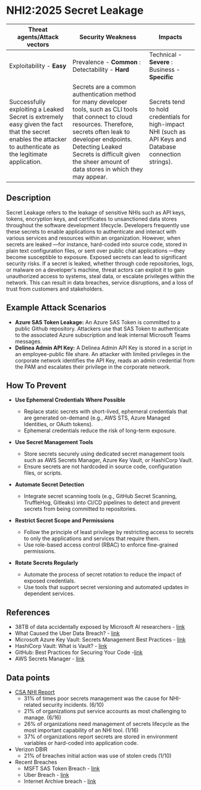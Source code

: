 # NHI2:2025 Secret Leakage

| Threat agents/Attack vectors                                                                                                                                                                     | Security Weakness                                                                                                             | Impacts                                                                                                                                                             |
|--------------------------------------------------------------------------------------------------------------------------------------------------------------------------------------------------|-------------------------------------------------------------------------------------------------------------------------------|---------------------------------------------------------------------------------------------------------------------------------------------------------------------|
| Exploitability - **Easy**                                                                                                                                                                        | Prevalence - **Common** : Detectability - **Hard**                                                                        | Technical - **Severe** : Business - **Specific**                                                                                                                    |
| Successfully exploiting a Leaked Secret is extremely easy given the fact that the secret enables the attacker to authenticate as the legitimate application. | Secrets are a common authentication method for many developer tools, such as CLI tools that connect to cloud resources. Therefore, secrets often leak to developer endpoints. Detecting Leaked Secrets is difficult given the sheer amount of data stores in which they may appear. | Secrets tend to hold credentials for high-impact NHI (such as API Keys and Database connection strings). |


## Description

Secret Leakage refers to the leakage of sensitive NHIs such as API keys, tokens, encryption keys, and certificates to unsanctioned data stores throughout the software development lifecycle. Developers frequently use these secrets to enable applications to authenticate and interact with various services and resources within an organization. However, when secrets are leaked —for instance, hard-coded into source code, stored in plain text configuration files, or sent over public chat applications —they become susceptible to exposure.
Exposed secrets can lead to significant security risks. If a secret is leaked, whether through code repositories, logs, or malware on a developer's machine, threat actors can exploit it to gain unauthorized access to systems, steal data, or escalate privileges within the network. This can result in data breaches, service disruptions, and a loss of trust from customers and stakeholders.

## Example Attack Scenarios

* **Azure SAS Token Leakage:** An Azure SAS Token is committed to a public Github repository. Attackers use that SAS Token to authenticate to the associated Azure subscription and leak internal Microsoft Teams messages.
* **Delinea Admin API Key:** A Delinea Admin API Key is stored in a script in an employee-public file share. An attacker with limited privileges in the corporate network identifies the API Key, reads an admin credential from the PAM and escalates their privilege in the corporate network.



## How To Prevent

* **Use Ephemeral Credentials Where Possible**
   - Replace static secrets with short-lived, ephemeral credentials that are generated on-demand (e.g., AWS STS, Azure Managed Identities, or OAuth tokens).
   - Ephemeral credentials reduce the risk of long-term exposure.

* **Use Secret Management Tools**
   - Store secrets securely using dedicated secret management tools such as AWS Secrets Manager, Azure Key Vault, or HashiCorp Vault.
   - Ensure secrets are not hardcoded in source code, configuration files, or scripts.

* **Automate Secret Detection**
   - Integrate secret scanning tools (e.g., GitHub Secret Scanning, TruffleHog, Gitleaks) into CI/CD pipelines to detect and prevent secrets from being committed to repositories.

* **Restrict Secret Scope and Permissions**
   - Follow the principle of least privilege by restricting access to secrets to only the applications and services that require them.
   - Use role-based access control (RBAC) to enforce fine-grained permissions.

* **Rotate Secrets Regularly**
   - Automate the process of secret rotation to reduce the impact of exposed credentials.
   - Use tools that support secret versioning and automated updates in dependent services.

## References
* 38TB of data accidentally exposed by Microsoft AI researchers - [link](https://www.wiz.io/blog/38-terabytes-of-private-data-accidentally-exposed-by-microsoft-ai-researchers)
* What Caused the Uber Data Breach? - [link](https://www.upguard.com/blog/what-caused-the-uber-data-breach)
* Microsoft Azure Key Vault: Secrets Management Best Practices - [link](https://learn.microsoft.com/en-us/azure/key-vault/secrets/secrets-best-practices)
* HashiCorp Vault: What is Vault? - [link](https://developer.hashicorp.com/vault/docs/what-is-vault)
* GitHub: Best Practices for Securing Your Code -[link](https://docs.github.com/en/code-security)
* AWS Secrets Manager - [link](https://aws.amazon.com/secrets-manager/)

## Data points
* [CSA NHI Report](https://s3.amazonaws.com/content-production.cloudsecurityalliance/22j8ue25fxvafdnirpgoqtdv7l1u?response-content-disposition=inline%3B%20filename%3D%22The%20State%20of%20Non-Human%20Identity%20Security%2020240917.pdf%22%3B%20filename%2A%3DUTF-8%27%27The%2520State%2520of%2520Non-Human%2520Identity%2520Security%252020240917.pdf&response-content-type=application%2Fpdf&X-Amz-Algorithm=AWS4-HMAC-SHA256&X-Amz-Credential=AKIAS6XDIRHKHO4F5SU4%2F20241211%2Fus-east-1%2Fs3%2Faws4_request&X-Amz-Date=20241211T163927Z&X-Amz-Expires=300&X-Amz-SignedHeaders=host&X-Amz-Signature=394370ac74a7a3f24385341bdee52ca01958c4859595f1f9969ffefdaa6d6f2f)
  * 31% of times poor secrets management was the cause for NHI-related security incidents. (6/10)
  * 21% of organizations put service accounts as most challenging to manage. (6/16)
  * 26% of organizations need management of secrets lifecycle as the most important capability of an NHI tool. (1/16)
  * 37% of organizations report secrets are stored in environment variables or hard-coded into application code.
* Verizon DBIR
  * 21% of breaches initial action was use of stolen creds (1/10)
* Recent Breaches
  * MSFT SAS Token Breach - [link](https://www.wiz.io/blog/38-terabytes-of-private-data-accidentally-exposed-by-microsoft-ai-researchers)
  * Uber Breach - [link](https://www.upguard.com/blog/what-caused-the-uber-data-breach)
  * Internet Archive breach - [link](https://www.bleepingcomputer.com/news/security/internet-archive-hacked-data-breach-impacts-31-million-users/)
